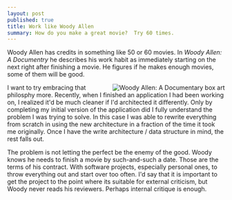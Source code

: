 ```yaml
---
layout: post
published: true
title: Work like Woody Allen
summary: How do you make a great movie?  Try 60 times.
---
```


Woody Allen has credits in something like 50 or 60 movies.  In *Woody Allen: A
Documentry* he describes his work habit as immediately starting on the next
right after finishing a movie.  He figures if he makes enough movies, some of
them will be good.

<img src="http://ecx.images-amazon.com/images/I/51nmsgt602L._SL500_AA300_.jpg" 
alt="Woody Allen: A Documentary box art" style="float: right">

I want to try embracing that philosphy more.  Recently, when I finished an
application I had been working on, I realized it'd be much cleaner if I'd
architected it differently.  Only by completing my initial version of the
application did I fully understand the problem I was trying to solve.  In this
case I was able to rewrite everything from scratch in using the new architecture
in a fraction of the time it took me originally.  Once I have the write
architecture / data structure in mind, the rest falls out.

The problem is not letting the perfect be the enemy of the good.  Woody
knows he needs to finish a movie by such-and-such a date.  Those are the terms
of his contract.  With software projects, especially personal ones, to throw
everything out and start over too often.  I'd say that it is important to
get the project to the point where its suitable for external criticism, but
Woody never reads his reviewers.  Perhaps internal critique is enough.

